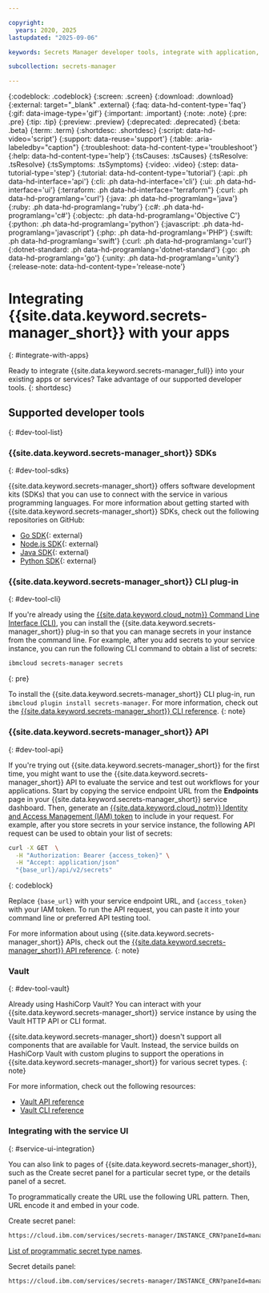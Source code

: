 ```yaml
---

copyright:
  years: 2020, 2025
lastupdated: "2025-09-06"

keywords: Secrets Manager developer tools, integrate with application, API, SDK, CLI

subcollection: secrets-manager

---
```


{:codeblock: .codeblock}
{:screen: .screen}
{:download: .download}
{:external: target="_blank" .external}
{:faq: data-hd-content-type='faq'}
{:gif: data-image-type='gif'}
{:important: .important}
{:note: .note}
{:pre: .pre}
{:tip: .tip}
{:preview: .preview}
{:deprecated: .deprecated}
{:beta: .beta}
{:term: .term}
{:shortdesc: .shortdesc}
{:script: data-hd-video='script'}
{:support: data-reuse='support'}
{:table: .aria-labeledby="caption"}
{:troubleshoot: data-hd-content-type='troubleshoot'}
{:help: data-hd-content-type='help'}
{:tsCauses: .tsCauses}
{:tsResolve: .tsResolve}
{:tsSymptoms: .tsSymptoms}
{:video: .video}
{:step: data-tutorial-type='step'}
{:tutorial: data-hd-content-type='tutorial'}
{:api: .ph data-hd-interface='api'}
{:cli: .ph data-hd-interface='cli'}
{:ui: .ph data-hd-interface='ui'}
{:terraform: .ph data-hd-interface="terraform"}
{:curl: .ph data-hd-programlang='curl'}
{:java: .ph data-hd-programlang='java'}
{:ruby: .ph data-hd-programlang='ruby'}
{:c#: .ph data-hd-programlang='c#'}
{:objectc: .ph data-hd-programlang='Objective C'}
{:python: .ph data-hd-programlang='python'}
{:javascript: .ph data-hd-programlang='javascript'}
{:php: .ph data-hd-programlang='PHP'}
{:swift: .ph data-hd-programlang='swift'}
{:curl: .ph data-hd-programlang='curl'}
{:dotnet-standard: .ph data-hd-programlang='dotnet-standard'}
{:go: .ph data-hd-programlang='go'}
{:unity: .ph data-hd-programlang='unity'}
{:release-note: data-hd-content-type='release-note'}

# Integrating {{site.data.keyword.secrets-manager_short}} with your apps
{: #integrate-with-apps}

Ready to integrate {{site.data.keyword.secrets-manager_full}} into your existing apps or services? Take advantage of our supported developer tools.
{: shortdesc}

## Supported developer tools
{: #dev-tool-list}

### {{site.data.keyword.secrets-manager_short}} SDKs
{: #dev-tool-sdks}

{{site.data.keyword.secrets-manager_short}} offers software development kits (SDKs) that you can use to connect with the service in various programming languages. For more information about getting started with {{site.data.keyword.secrets-manager_short}} SDKs, check out the following repositories on GitHub:

- [Go SDK](https://github.com/IBM/secrets-manager-go-sdk){: external}
- [Node.js SDK](https://github.com/IBM/secrets-manager-node-sdk){: external}
- [Java SDK](https://github.com/IBM/secrets-manager-java-sdk){: external}
- [Python SDK](https://github.com/IBM/secrets-manager-python-sdk){: external}

### {{site.data.keyword.secrets-manager_short}} CLI plug-in
{: #dev-tool-cli}

If you're already using the [{{site.data.keyword.cloud_notm}} Command Line Interface (CLI)](/docs/cli?topic=cli-getting-started), you can install the {{site.data.keyword.secrets-manager_short}} plug-in so that you can manage secrets in your instance from the command line. For example, after you add secrets to your service instance, you can run the following CLI command to obtain a list of secrets:

```sh
ibmcloud secrets-manager secrets
```
{: pre}

To install the {{site.data.keyword.secrets-manager_short}} CLI plug-in, run `ibmcloud plugin install secrets-manager`. For more information, check out the [{{site.data.keyword.secrets-manager_short}} CLI reference](/docs/secrets-manager?topic=secrets-manager-secrets-manager-cli).
{: note}

### {{site.data.keyword.secrets-manager_short}} API
{: #dev-tool-api}

If you're trying out {{site.data.keyword.secrets-manager_short}} for the first time, you might want to use the {{site.data.keyword.secrets-manager_short}} API to evaluate the service and test out workflows for your applications. Start by copying the service endpoint URL from the **Endpoints** page in your {{site.data.keyword.secrets-manager_short}} service dashboard. Then, generate an [{{site.data.keyword.cloud_notm}} Identity and Access Management (IAM) token](/docs/account?topic=account-iamtoken_from_apikey) to include in your request. For example, after you store secrets in your service instance, the following API request can be used to obtain your list of secrets:


```sh
curl -X GET  \
  -H "Authorization: Bearer {access_token}" \
  -H "Accept: application/json" 
  "{base_url}/api/v2/secrets"
```
{: codeblock}


Replace `{base_url}` with your service endpoint URL, and `{access_token}` with your IAM token. To run the API request, you can paste it into your command line or preferred API testing tool. 

For more information about using {{site.data.keyword.secrets-manager_short}} APIs, check out the [{{site.data.keyword.secrets-manager_short}} API reference](/apidocs/secrets-manager/secrets-manager-v2).
{: note}

### Vault
{: #dev-tool-vault}

Already using HashiCorp Vault? You can interact with your {{site.data.keyword.secrets-manager_short}} service instance by using the Vault HTTP API or CLI format.

{{site.data.keyword.secrets-manager_short}} doesn't support all components that are available for Vault. Instead, the service builds on HashiCorp Vault with custom plugins to support the operations in {{site.data.keyword.secrets-manager_short}} for various secret types.
{: note}

For more information, check out the following resources:

- [Vault API reference](/docs/secrets-manager?topic=secrets-manager-vault-api)
- [Vault CLI reference](/docs/secrets-manager?topic=secrets-manager-vault-cli)

### Integrating with the service UI
{: #service-ui-integration}

You can also link to pages of {{site.data.keyword.secrets-manager_short}}, such as the Create secret panel for a particular secret type, or the details panel of a secret.

To programmatically create the URL use the following URL pattern. Then, URL encode it and embed in your code.

Create secret panel:
```sh
https://cloud.ibm.com/services/secrets-manager/INSTANCE_CRN?paneId=manageSecrets#/manageSecrets/addSecret/SECRET_TYPE
```

[List of programmatic secret type names](/docs/secrets-manager?topic=secrets-manager-what-is-secret#secret-types).

Secret details panel:
```sh
https://cloud.ibm.com/services/secrets-manager/INSTANCE_CRN?paneId=manageSecrets#/manageSecrets/editSecret/SECRET_ID
```
